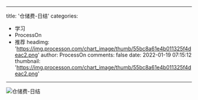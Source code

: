 
---
title: '仓储费-日结'
categories: 
 - 学习
 - ProcessOn
 - 推荐
headimg: 'https://img.processon.com/chart_image/thumb/55bc8a61e4b011325f4deac2.png'
author: ProcessOn
comments: false
date: 2022-01-19 07:15:12
thumbnail: 'https://img.processon.com/chart_image/thumb/55bc8a61e4b011325f4deac2.png'
---

<div>   
<img class="thumb" alt="仓储费-日结" src="https://img.processon.com/chart_image/thumb/55bc8a61e4b011325f4deac2.png" referrerpolicy="no-referrer">
<p></p>  
</div>
            